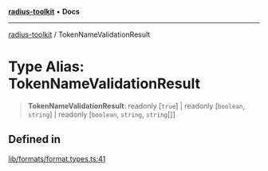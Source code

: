 [**radius-toolkit**](../README.md) • **Docs**

***

[radius-toolkit](../globals.md) / TokenNameValidationResult

# Type Alias: TokenNameValidationResult

> **TokenNameValidationResult**: readonly [`true`] \| readonly [`boolean`, `string`] \| readonly [`boolean`, `string`, `string`[]]

## Defined in

[lib/formats/format.types.ts:41](https://github.com/rangle/radius-token-tango/blob/5b6e6f5adbda55f8c41a4c8308d1d8885a9b9a2f/packages/radius-toolkit/src/lib/formats/format.types.ts#L41)

